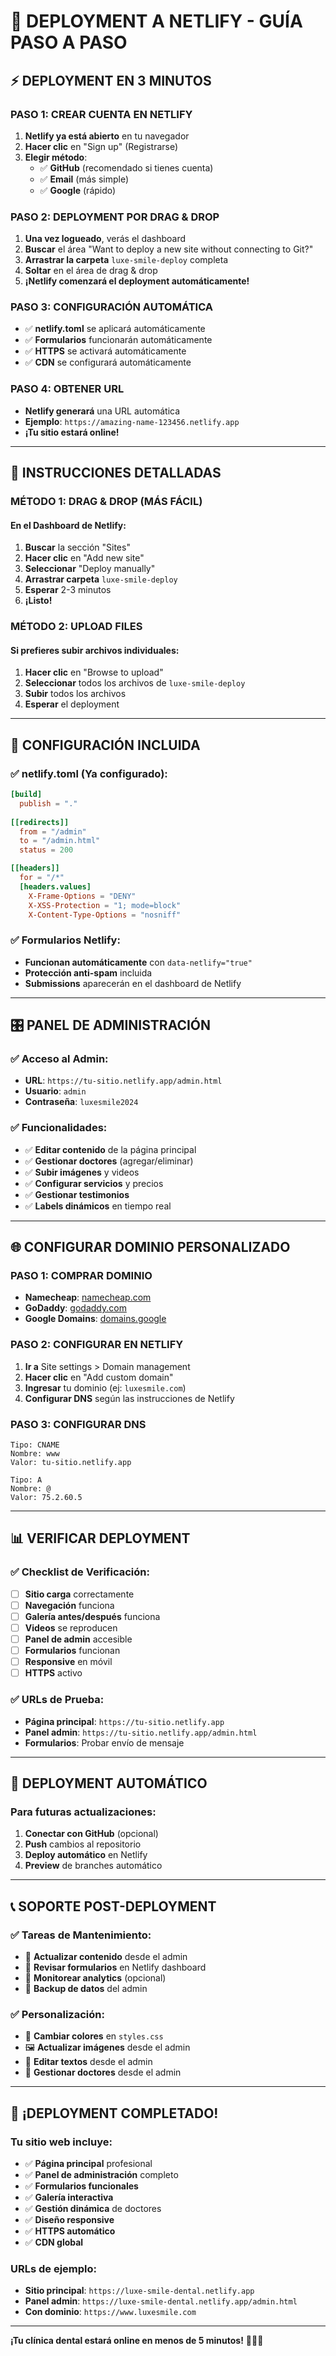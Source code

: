 # 🚀 DEPLOYMENT A NETLIFY - GUÍA PASO A PASO

## ⚡ **DEPLOYMENT EN 3 MINUTOS**

### **PASO 1: CREAR CUENTA EN NETLIFY**
1. **Netlify ya está abierto** en tu navegador
2. **Hacer clic** en "Sign up" (Registrarse)
3. **Elegir método**:
   - ✅ **GitHub** (recomendado si tienes cuenta)
   - ✅ **Email** (más simple)
   - ✅ **Google** (rápido)

### **PASO 2: DEPLOYMENT POR DRAG & DROP**
1. **Una vez logueado**, verás el dashboard
2. **Buscar** el área "Want to deploy a new site without connecting to Git?"
3. **Arrastrar la carpeta** `luxe-smile-deploy` completa
4. **Soltar** en el área de drag & drop
5. **¡Netlify comenzará el deployment automáticamente!**

### **PASO 3: CONFIGURACIÓN AUTOMÁTICA**
- ✅ **netlify.toml** se aplicará automáticamente
- ✅ **Formularios** funcionarán automáticamente
- ✅ **HTTPS** se activará automáticamente
- ✅ **CDN** se configurará automáticamente

### **PASO 4: OBTENER URL**
- **Netlify generará** una URL automática
- **Ejemplo**: `https://amazing-name-123456.netlify.app`
- **¡Tu sitio estará online!**

---

## 🎯 **INSTRUCCIONES DETALLADAS**

### **MÉTODO 1: DRAG & DROP (MÁS FÁCIL)**

#### **En el Dashboard de Netlify:**
1. **Buscar** la sección "Sites"
2. **Hacer clic** en "Add new site"
3. **Seleccionar** "Deploy manually"
4. **Arrastrar carpeta** `luxe-smile-deploy`
5. **Esperar** 2-3 minutos
6. **¡Listo!**

### **MÉTODO 2: UPLOAD FILES**

#### **Si prefieres subir archivos individuales:**
1. **Hacer clic** en "Browse to upload"
2. **Seleccionar** todos los archivos de `luxe-smile-deploy`
3. **Subir** todos los archivos
4. **Esperar** el deployment

---

## 🔧 **CONFIGURACIÓN INCLUIDA**

### **✅ netlify.toml (Ya configurado):**
```toml
[build]
  publish = "."
  
[[redirects]]
  from = "/admin"
  to = "/admin.html"
  status = 200

[[headers]]
  for = "/*"
  [headers.values]
    X-Frame-Options = "DENY"
    X-XSS-Protection = "1; mode=block"
    X-Content-Type-Options = "nosniff"
```

### **✅ Formularios Netlify:**
- **Funcionan automáticamente** con `data-netlify="true"`
- **Protección anti-spam** incluida
- **Submissions** aparecerán en el dashboard de Netlify

---

## 🎛️ **PANEL DE ADMINISTRACIÓN**

### **✅ Acceso al Admin:**
- **URL**: `https://tu-sitio.netlify.app/admin.html`
- **Usuario**: `admin`
- **Contraseña**: `luxesmile2024`

### **✅ Funcionalidades:**
- ✅ **Editar contenido** de la página principal
- ✅ **Gestionar doctores** (agregar/eliminar)
- ✅ **Subir imágenes** y videos
- ✅ **Configurar servicios** y precios
- ✅ **Gestionar testimonios**
- ✅ **Labels dinámicos** en tiempo real

---

## 🌐 **CONFIGURAR DOMINIO PERSONALIZADO**

### **PASO 1: COMPRAR DOMINIO**
- **Namecheap**: [namecheap.com](https://namecheap.com)
- **GoDaddy**: [godaddy.com](https://godaddy.com)
- **Google Domains**: [domains.google](https://domains.google)

### **PASO 2: CONFIGURAR EN NETLIFY**
1. **Ir a** Site settings > Domain management
2. **Hacer clic** en "Add custom domain"
3. **Ingresar** tu dominio (ej: `luxesmile.com`)
4. **Configurar DNS** según las instrucciones de Netlify

### **PASO 3: CONFIGURAR DNS**
```
Tipo: CNAME
Nombre: www
Valor: tu-sitio.netlify.app

Tipo: A
Nombre: @
Valor: 75.2.60.5
```

---

## 📊 **VERIFICAR DEPLOYMENT**

### **✅ Checklist de Verificación:**
- [ ] **Sitio carga** correctamente
- [ ] **Navegación** funciona
- [ ] **Galería antes/después** funciona
- [ ] **Videos** se reproducen
- [ ] **Panel de admin** accesible
- [ ] **Formularios** funcionan
- [ ] **Responsive** en móvil
- [ ] **HTTPS** activo

### **✅ URLs de Prueba:**
- **Página principal**: `https://tu-sitio.netlify.app`
- **Panel admin**: `https://tu-sitio.netlify.app/admin.html`
- **Formularios**: Probar envío de mensaje

---

## 🚀 **DEPLOYMENT AUTOMÁTICO**

### **Para futuras actualizaciones:**
1. **Conectar con GitHub** (opcional)
2. **Push** cambios al repositorio
3. **Deploy automático** en Netlify
4. **Preview** de branches automático

---

## 📞 **SOPORTE POST-DEPLOYMENT**

### **✅ Tareas de Mantenimiento:**
- 🔄 **Actualizar contenido** desde el admin
- 🔄 **Revisar formularios** en Netlify dashboard
- 🔄 **Monitorear analytics** (opcional)
- 🔄 **Backup de datos** del admin

### **✅ Personalización:**
- 🎨 **Cambiar colores** en `styles.css`
- 🖼️ **Actualizar imágenes** desde el admin
- 📝 **Editar textos** desde el admin
- 👥 **Gestionar doctores** desde el admin

---

## 🎉 **¡DEPLOYMENT COMPLETADO!**

### **Tu sitio web incluye:**
- ✅ **Página principal** profesional
- ✅ **Panel de administración** completo
- ✅ **Formularios funcionales**
- ✅ **Galería interactiva**
- ✅ **Gestión dinámica** de doctores
- ✅ **Diseño responsive**
- ✅ **HTTPS automático**
- ✅ **CDN global**

### **URLs de ejemplo:**
- **Sitio principal**: `https://luxe-smile-dental.netlify.app`
- **Panel admin**: `https://luxe-smile-dental.netlify.app/admin.html`
- **Con dominio**: `https://www.luxesmile.com`

---

**¡Tu clínica dental estará online en menos de 5 minutos!** 🚀✨🦷


